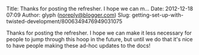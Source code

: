 Title: Thanks for posting the refresher.  I hope we can m...
Date: 2012-12-18 07:09
Author: glyph (noreply@blogger.com)
Slug: getting-set-up-with-twisted-development/8006349476949031075

Thanks for posting the refresher. I hope we can make it less necessary
for people to jump through this hoop in the future, but until we do that
it's nice to have people making these ad-hoc updates to the docs!

